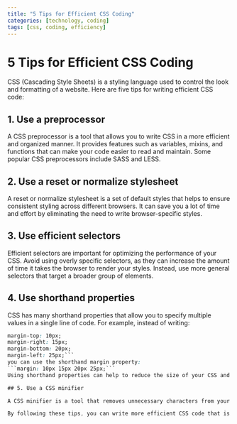 ```yaml
---
title: "5 Tips for Efficient CSS Coding"
categories: [technology, coding]
tags: [css, coding, efficiency]
---
```


# 5 Tips for Efficient CSS Coding

CSS (Cascading Style Sheets) is a styling language used to control the look and formatting of a website. Here are five tips for writing efficient CSS code:

## 1. Use a preprocessor

A CSS preprocessor is a tool that allows you to write CSS in a more efficient and organized manner. It provides features such as variables, mixins, and functions that can make your code easier to read and maintain. Some popular CSS preprocessors include SASS and LESS.

## 2. Use a reset or normalize stylesheet

A reset or normalize stylesheet is a set of default styles that helps to ensure consistent styling across different browsers. It can save you a lot of time and effort by eliminating the need to write browser-specific styles.

## 3. Use efficient selectors

Efficient selectors are important for optimizing the performance of your CSS. Avoid using overly specific selectors, as they can increase the amount of time it takes the browser to render your styles. Instead, use more general selectors that target a broader group of elements.

## 4. Use shorthand properties

CSS has many shorthand properties that allow you to specify multiple values in a single line of code. For example, instead of writing:
```css
margin-top: 10px;
margin-right: 15px;
margin-bottom: 20px;
margin-left: 25px;```
you can use the shorthand margin property:
```margin: 10px 15px 20px 25px;```
Using shorthand properties can help to reduce the size of your CSS and make it easier to read.

## 5. Use a CSS minifier

A CSS minifier is a tool that removes unnecessary characters from your CSS code, such as whitespace and comments. This can help to reduce the size of your CSS file and improve the performance of your website. There are many online CSS minifiers available, or you can use a task runner such as Grunt or Gulp to minify your CSS as part of your build process.

By following these tips, you can write more efficient CSS code that is easier to read, maintain, and optimize.
